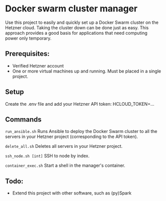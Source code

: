 # Docker swarm cluster manager
Use this project to easily and quickly set up a Docker Swarm cluster on the Hetzner cloud. Taking the cluster down can be done just as easy. This approach provides a good basis for applications that need computing power only temporary.

## Prerequisites:
 - Verified Hetzner account
 - One or more virtual machines up and running. Must be placed in a single project.

## Setup
Create the .env file and add your Hetzner API token:
HCLOUD_TOKEN=...

## Commands
`run_ansible.sh`
Runs Ansible to deploy the Docker Swarm cluster to all the servers in your Hetzner project (corresponding to the API token).

`delete_all.sh`
Deletes all servers in your Hetzner project.

`ssh_node.sh [int]`
SSH to node by index.

`container_exec.sh`
Start a shell in the manager's container.

## Todo:
 - Extend this project with other software, such as (py)Spark
